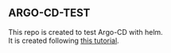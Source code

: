 ## ARGO-CD-TEST

This repo is created to test Argo-CD with helm.  
It is created following [this tutorial](https://www.arthurkoziel.com/setting-up-argocd-with-helm/).